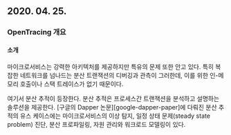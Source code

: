 ## 2020. 04. 25.

### OpenTracing 개요

#### 소개

마이크로서비스는 강력한 아키텍처를 제공하지만 특유의 문제 또한 안고 있다. 특히 복잡한 네트워크를 넘나드는 분산 트랜잭션의 디버깅과 관측이 그러한데, 이를 위한 인-메모리 호출이나 스택 트레이스가 없기 때문이다.

여기서 분산 추적이 등장한다. 분산 추적은 프로세스간 트랜잭션을 분석하고 설명하는 솔루션을 제공한다. [구글의 Dapper 논문][google-dapper-paper]에 다뤄진 분산 추적의 유스 케이스에는 마이크로서비스의 이상 탐지, 일정 상태 문제(steady state problem) 진단, 분산 프로파일링, 자원 관리와 워크로드 모델링이 있다.

